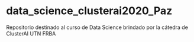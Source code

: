 # data_science_clusterai2020_Paz
Repositorio destinado al curso de Data Science brindado por la cátedra de ClusterAI UTN FRBA
